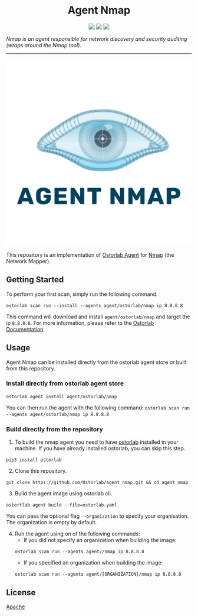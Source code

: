 
<h1 align="center">Agent Nmap</h1>

<p align="center">
<img src="https://img.shields.io/badge/License-Apache_2.0-brightgreen.svg">
<img src="https://img.shields.io/github/languages/top/ostorlab/agent_tsunami">
<img src="https://img.shields.io/badge/PRs-welcome-brightgreen.svg">
</p>

_Nmap is an agent responsible for network discovery and security auditing (wraps around the Nmap tool)._

---

<p align="center">
<img src="https://github.com/Ostorlab/agent_nmap/blob/main/images/logo.png" alt="agent-nmap" />
</p>

This repository is an implementation of [Ostorlab Agent](https://pypi.org/project/ostorlab/) for [Nmap](https://nmap.org/) (the Network Mapper).

## Getting Started
To perform your first scan, simply run the following command.
```shell
ostorlab scan run --install --agents agent/ostorlab/nmap ip 8.8.8.8
```

This command will download and install `agent/ostorlab/nmap` and target the ip `8.8.8.8`.
For more information, please refer to the [Ostorlab Documentation](https://github.com/Ostorlab/ostorlab/blob/main/README.md)


## Usage

Agent Nmap can be installed directly from the ostorlab agent store or built from this repository.

 ### Install directly from ostorlab agent store

 ```shell
 ostorlab agent install agent/ostorlab/nmap
 ```

You can then run the agent with the following command:
`ostorlab scan run --agents agent/ostorlab/nmap ip 8.8.8.8`


### Build directly from the repository

 1. To build the nmap agent you need to have [ostorlab](https://pypi.org/project/ostorlab/) installed in your machine. If you have already installed ostorlab, you can skip this step.

```shell
pip3 install ostorlab
```

 2. Clone this repository.

```shell
git clone https://github.com/Ostorlab/agent_nmap.git && cd agent_nmap
```

 3. Build the agent image using ostorlab cli.

 ```shell
 ostortlab agent build --file=ostorlab.yaml
 ```
 You can pass the optional flag `--organization` to specify your organisation. The organization is empty by default.

 4. Run the agent using on of the following commands:
	 * If you did not specify an organization when building the image:
	  ```shell
	  ostorlab scan run --agents agent//nmap ip 8.8.8.8
	  ```
	 * If you specified an organization when building the image:
	  ```shell
	  ostorlab scan run --agents agent/[ORGANIZATION]/nmap ip 8.8.8.8
	  ```


## License
[Apache](./LICENSE)

